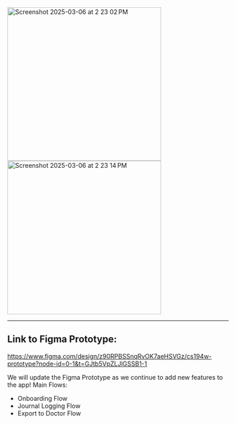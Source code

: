 <img width="350" alt="Screenshot 2025-03-06 at 2 23 02 PM" src="https://github.com/user-attachments/assets/d03d540d-db45-43dd-bde6-89a279fda793" />
<img width="350" alt="Screenshot 2025-03-06 at 2 23 14 PM" src="https://github.com/user-attachments/assets/6fa2e997-42a6-49e5-ac8b-f0d7788f8a1f" />

***

## Link to Figma Prototype:
https://www.figma.com/design/z90RPBSSnqRvOK7aeHSVGz/cs194w-prototype?node-id=0-1&t=GJtb5VpZLJlGSSB1-1

We will update the Figma Prototype as we continue to add new features to the app!
Main Flows:
 * Onboarding Flow
 * Journal Logging Flow
 * Export to Doctor Flow